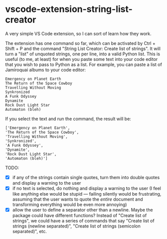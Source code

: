 # vscode-extension-string-list-creator
A very simple VS Code extension, so I can sort of learn how they work.

The extension has one command so far, which can be activated by Ctrl + Shift + P and the command "String List Creator: Create list of strings". It will turn a "list" of unquoted strings, one per line, into a valid Python list. This is useful (to me, at least) for when you paste some text into your code editor that you wish to pass to Python as a list. For example, you can paste a list of Jamiroquai albums to your code editor:

```
Emergency on Planet Earth
The Return of the Space Cowboy
Travelling Without Moving
Synkronized
A Funk Odyssey
Dynamite
Rock Dust Light Star
Automaton (bleh)
```

If you select the text and run the command, the result will be:

```
['Emergency on Planet Earth',
'The Return of the Space Cowboy',
'Travelling Without Moving',
'Synkronized',
'A Funk Odyssey',
'Dynamite',
'Rock Dust Light Star',
'Automaton (bleh)']
```

TODO:

- [x] if any of the strings contain single quotes, turn them into double quotes and display a warning to the user
- [x] if no text is selected, do nothing and display a warning to the user (I feel like anything else would be stupid — failing silently would be frustrating, assuming that the user wants to quote the *entire* document and transforming everything would be even more annoying)
- [x] allow the user to define a separator other than a newline. Maybe the package could have different functions? Instead of "Create list of strings", we could have a series of commands that say "Create list of strings (newline separated)", "Create list of strings (semicolon separated)", etc.